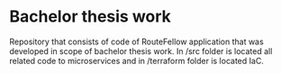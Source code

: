 # Bachelor thesis work

Repository that consists of code of RouteFellow application that was developed in scope
of bachelor thesis work. In /src folder is located all related code to microservices
and in /terraform folder is located IaC.
